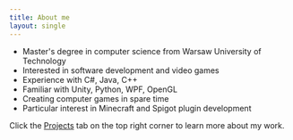 ```yaml
---
title: About me
layout: single
---
```


* Master's degree in computer science from Warsaw University of Technology
* Interested in software development and video games
* Experience with C#, Java, C++
* Familiar with Unity, Python, WPF, OpenGL
* Creating computer games in spare time
* Particular interest in Minecraft and Spigot plugin development

Click the [Projects](https://szymkiewiczp.github.io/projects/) tab on the top right corner to learn more about my work.
